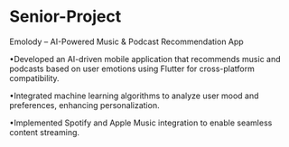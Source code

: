 # Senior-Project
Emolody – AI-Powered Music & Podcast Recommendation App

•Developed an AI-driven mobile application that recommends music and podcasts based on user emotions using Flutter for cross-platform compatibility.

•Integrated machine learning algorithms to analyze user mood and preferences, enhancing personalization.

•Implemented Spotify and Apple Music integration to enable seamless content streaming. 
